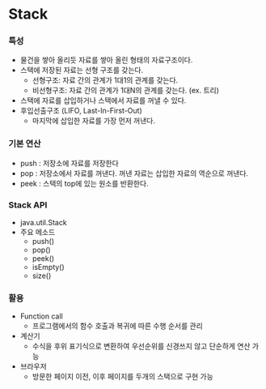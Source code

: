 # Stack

### 특성

- 물건을 쌓아 올리듯 자료를 쌓아 올린 형태의 자료구조이다.
- 스택에 저장된 자료는 선형 구조를 갖는다.
  - 선형구조: 자료 간의 관계가 1대1의 관계를 갖는다.
  - 비선형구조: 자료 간의 관계가 1대N의 관계를 갖는다. (ex. 트리)
- 스택에 자료를 삽입하거나 스택에서 자료를 꺼낼 수 있다.
- 후입선출구조 (LIFO, Last-In-First-Out)
  - 마지막에 삽입한 자료를 가장 먼저 꺼낸다.



### 기본 연산

- push : 저장소에 자료를 저장한다
- pop : 저장소에서 자료를 꺼낸다. 꺼낸 자료는 삽입한 자료의 역순으로 꺼낸다.
- peek : 스택의 top에 있는 원소를 반환한다.



### Stack API

- java.util.Stack
- 주요 메소드
  - push()
  - pop()
  - peek()
  - isEmpty() 
  - size()



### 활용

- Function call
  - 프로그램에서의 함수 호출과 복귀에 따른 수행 순서를 관리
- 계산기
  - 수식을 후위 표기식으로 변환하여 우선순위를 신경쓰지 않고 단순하게 연산 가능
- 브라우저
  - 방문한 페이지 이전, 이후 페이지를 두개의 스택으로 구현 가능